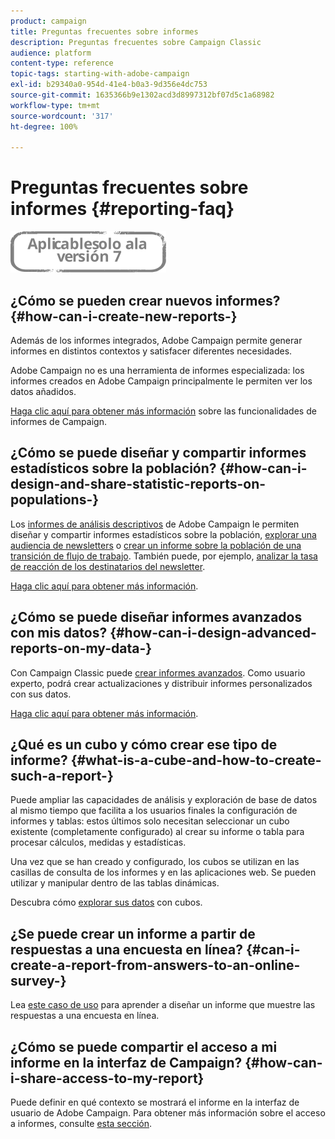 ```yaml
---
product: campaign
title: Preguntas frecuentes sobre informes
description: Preguntas frecuentes sobre Campaign Classic
audience: platform
content-type: reference
topic-tags: starting-with-adobe-campaign
exl-id: b29340a0-954d-41e4-b0a3-9d356e4dc753
source-git-commit: 1635366b9e1302acd3d8997312bf07d5c1a68982
workflow-type: tm+mt
source-wordcount: '317'
ht-degree: 100%

---
```


# Preguntas frecuentes sobre informes {#reporting-faq}

![](../../assets/v7-only.svg)

## ¿Cómo se pueden crear nuevos informes? {#how-can-i-create-new-reports-}

Además de los informes integrados, Adobe Campaign permite generar informes en distintos contextos y satisfacer diferentes necesidades.

Adobe Campaign no es una herramienta de informes especializada: los informes creados en Adobe Campaign principalmente le permiten ver los datos añadidos.

[Haga clic aquí para obtener más información](../../reporting/using/about-adobe-campaign-reporting-tools.md) sobre las funcionalidades de informes de Campaign.

## ¿Cómo se puede diseñar y compartir informes estadísticos sobre la población? {#how-can-i-design-and-share-statistic-reports-on-populations-}

Los [informes de análisis descriptivos](../../reporting/using/about-descriptive-analysis.md) de Adobe Campaign le permiten diseñar y compartir informes estadísticos sobre la población, [explorar una audiencia de newsletters](../../reporting/using/use-cases.md#analyzing-a-population) o [crear un informe sobre la población de una transición de flujo de trabajo](../../reporting/using/use-cases.md#analyzing-a-transition-target-in-a-workflow). También puede, por ejemplo, [analizar la tasa de reacción de los destinatarios del newsletter](../../reporting/using/use-cases.md#analyzing-recipient-tracking-logs).

[Haga clic aquí para obtener más información](../../reporting/using/about-descriptive-analysis.md).

## ¿Cómo se puede diseñar informes avanzados con mis datos? {#how-can-i-design-advanced-reports-on-my-data-}

Con Campaign Classic puede [crear informes avanzados](../../reporting/using/about-reports-creation-in-campaign.md). Como usuario experto, podrá crear actualizaciones y distribuir informes personalizados con sus datos.

[Haga clic aquí para obtener más información](../../reporting/using/about-reports-creation-in-campaign.md).

## ¿Qué es un cubo y cómo crear ese tipo de informe? {#what-is-a-cube-and-how-to-create-such-a-report-}

Puede ampliar las capacidades de análisis y exploración de base de datos al mismo tiempo que facilita a los usuarios finales la configuración de informes y tablas: estos últimos solo necesitan seleccionar un cubo existente (completamente configurado) al crear su informe o tabla para procesar cálculos, medidas y estadísticas.

Una vez que se han creado y configurado, los cubos se utilizan en las casillas de consulta de los informes y en las aplicaciones web. Se pueden utilizar y manipular dentro de las tablas dinámicas.

Descubra cómo [explorar sus datos](../../reporting/using/ac-cubes.md) con cubos.

## ¿Se puede crear un informe a partir de respuestas a una encuesta en línea? {#can-i-create-a-report-from-answers-to-an-online-survey-}

Lea [este caso de uso](../../surveys/using/use-case--displaying-report-on-answers-to-an-online-survey.md) para aprender a diseñar un informe que muestre las respuestas a una encuesta en línea.

## ¿Cómo se puede compartir el acceso a mi informe en la interfaz de Campaign? {#how-can-i-share-access-to-my-report}

Puede definir en qué contexto se mostrará el informe en la interfaz de usuario de Adobe Campaign. Para obtener más información sobre el acceso a informes, consulte [esta sección](../../reporting/using/configuring-access-to-the-report.md).
